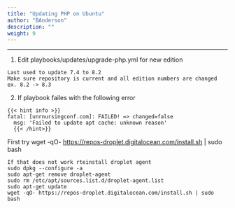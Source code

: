 ```yaml
---
title: "Updating PHP on Ubuntu"
author: "BAnderson"
description: ""
weight: 9
---
```

---


1. Edit playbooks/updates/upgrade-php.yml for new edition
```
Last used to update 7.4 to 8.2
Make sure repository is current and all edition numbers are changed ex. 8.2 -> 8.3
```

2. If playbook failes with the following error
```
{{< hint info >}}
fatal: [unrnursingconf.com]: FAILED! => changed=false
  msg: 'Failed to update apt cache: unknown reason'
  {{< /hint>}}
```
First try
wget -qO- https://repos-droplet.digitalocean.com/install.sh | sudo bash
```
If that does not work rteinstall droplet agent
sudo dpkg --configure -a
sudo apt-get remove droplet-agent
sudo rm /etc/apt/sources.list.d/droplet-agent.list
sudo apt-get update
wget -qO- https://repos-droplet.digitalocean.com/install.sh | sudo bash
```

